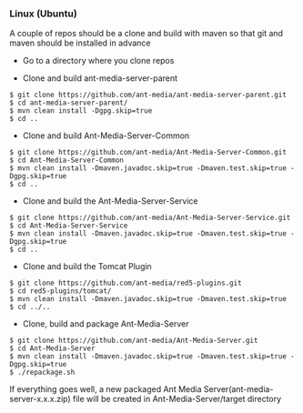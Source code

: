 ### Linux (Ubuntu)
A couple of repos should be a clone and build with maven so that git and maven should be installed in advance

* Go to a directory where you clone repos

* Clone and build ant-media-server-parent
```
$ git clone https://github.com/ant-media/ant-media-server-parent.git
$ cd ant-media-server-parent/
$ mvn clean install -Dgpg.skip=true
$ cd ..
```

* Clone and build Ant-Media-Server-Common

```
$ git clone https://github.com/ant-media/Ant-Media-Server-Common.git
$ cd Ant-Media-Server-Common
$ mvn clean install -Dmaven.javadoc.skip=true -Dmaven.test.skip=true -Dgpg.skip=true
$ cd ..
```

* Clone and build the Ant-Media-Server-Service 

```
$ git clone https://github.com/ant-media/Ant-Media-Server-Service.git
$ cd Ant-Media-Server-Service
$ mvn clean install -Dmaven.javadoc.skip=true -Dmaven.test.skip=true -Dgpg.skip=true
$ cd ..
```

* Clone and build the Tomcat Plugin
```
$ git clone https://github.com/ant-media/red5-plugins.git
$ cd red5-plugins/tomcat/
$ mvn clean install -Dmaven.javadoc.skip=true -Dmaven.test.skip=true
$ cd ../..
```



* Clone, build and package Ant-Media-Server
```
$ git clone https://github.com/ant-media/Ant-Media-Server.git
$ cd Ant-Media-Server
$ mvn clean install -Dmaven.javadoc.skip=true -Dmaven.test.skip=true -Dgpg.skip=true
$ ./repackage.sh
```

If everything goes well, a new packaged Ant Media Server(ant-media-server-x.x.x.zip) file will be created 
in Ant-Media-Server/target directory